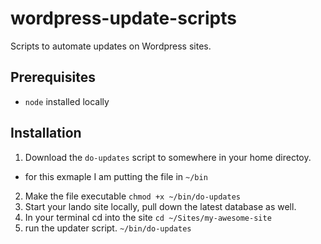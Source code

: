 # wordpress-update-scripts

Scripts to automate updates on Wordpress sites.

## Prerequisites
- `node` installed locally

## Installation

1. Download the `do-updates` script to somewhere in your home directoy.
  - for this exmaple I am putting the file in `~/bin`
2. Make the file executable `chmod +x ~/bin/do-updates`
3. Start your lando site locally, pull down the latest database as well.
4. In your terminal cd into the site `cd ~/Sites/my-awesome-site`
5. run the updater script. `~/bin/do-updates` 
